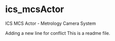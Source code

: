 # ics_mcsActor
ICS MCS Actor - Metrology Camera System 

Adding a new line for conflict
This is a readme file.

